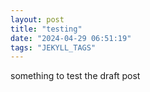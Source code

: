 ```yaml
---
layout: post
title: "testing"
date: "2024-04-29 06:51:19"
tags: "JEKYLL_TAGS"
---
```

something to test the draft post
